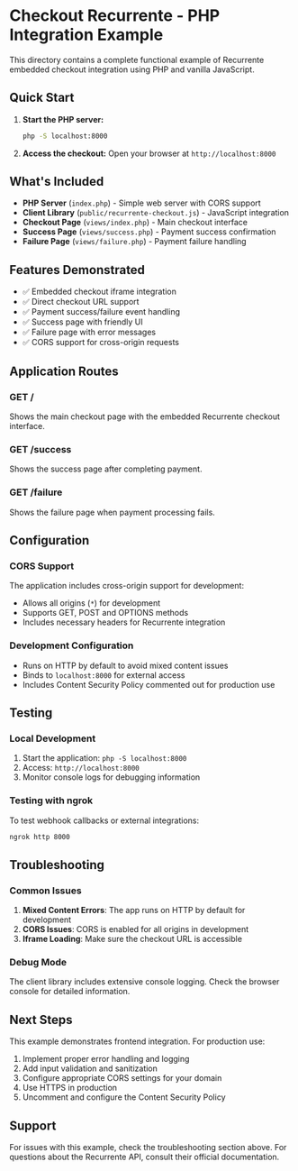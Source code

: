 # Checkout Recurrente - PHP Integration Example

This directory contains a complete functional example of Recurrente embedded checkout integration using PHP and vanilla JavaScript.

## Quick Start

1. **Start the PHP server:**
   ```bash
   php -S localhost:8000
   ```

2. **Access the checkout:**
   Open your browser at `http://localhost:8000`

## What's Included

- **PHP Server** (`index.php`) - Simple web server with CORS support
- **Client Library** (`public/recurrente-checkout.js`) - JavaScript integration
- **Checkout Page** (`views/index.php`) - Main checkout interface
- **Success Page** (`views/success.php`) - Payment success confirmation
- **Failure Page** (`views/failure.php`) - Payment failure handling

## Features Demonstrated

- ✅ Embedded checkout iframe integration
- ✅ Direct checkout URL support
- ✅ Payment success/failure event handling
- ✅ Success page with friendly UI
- ✅ Failure page with error messages
- ✅ CORS support for cross-origin requests

## Application Routes

### GET /
Shows the main checkout page with the embedded Recurrente checkout interface.

### GET /success
Shows the success page after completing payment.

### GET /failure
Shows the failure page when payment processing fails.

## Configuration

### CORS Support
The application includes cross-origin support for development:
- Allows all origins (`*`) for development
- Supports GET, POST and OPTIONS methods
- Includes necessary headers for Recurrente integration

### Development Configuration
- Runs on HTTP by default to avoid mixed content issues
- Binds to `localhost:8000` for external access
- Includes Content Security Policy commented out for production use

## Testing

### Local Development
1. Start the application: `php -S localhost:8000`
2. Access: `http://localhost:8000`
3. Monitor console logs for debugging information

### Testing with ngrok
To test webhook callbacks or external integrations:
```bash
ngrok http 8000
```

## Troubleshooting

### Common Issues
1. **Mixed Content Errors**: The app runs on HTTP by default for development
2. **CORS Issues**: CORS is enabled for all origins in development
3. **Iframe Loading**: Make sure the checkout URL is accessible

### Debug Mode
The client library includes extensive console logging. Check the browser console for detailed information.

## Next Steps

This example demonstrates frontend integration. For production use:
1. Implement proper error handling and logging
2. Add input validation and sanitization
3. Configure appropriate CORS settings for your domain
4. Use HTTPS in production
5. Uncomment and configure the Content Security Policy

## Support

For issues with this example, check the troubleshooting section above. For questions about the Recurrente API, consult their official documentation.
